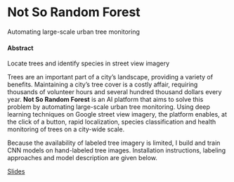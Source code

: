 # Not So Random Forest

Automating large-scale urban tree monitoring

#### Abstract

Locate trees and identify species in street view imagery 

Trees are an important part of a city’s landscape, providing a variety of benefits. Maintaining a city’s tree cover is a costly affair, requiring thousands of volunteer hours and several hundred thousand dollars every year. **Not So Random Forest** is an AI platform that aims to solve this problem by automating large-scale urban tree monitoring. Using deep learning techniques on Google street view imagery, the platform enables, at the click of a button, rapid localization, species classification and health monitoring of trees on a city-wide scale. 

Because the availability of labeled tree imagery is limited, I build and train CNN models on hand-labeled tree images. Installation instructions, labeling approaches and model description are given below.

[Slides](http://bit.ly/notsorandomforest)
